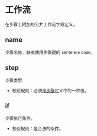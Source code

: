 # 工作流

[//]: # (This file is automatically generated by script, do not modify it.)
 
在步骤上附加的公共工作流字段定义。 
## name
步骤名称，缺省使用步骤键的 sentence case。

## step
步骤类型
* 校验规则：必须是[步骤](/nep/definition/4-steps/0-general.html)定义中的一种值。

## if
步骤执行条件。
* 校验规则：是合法的条件。